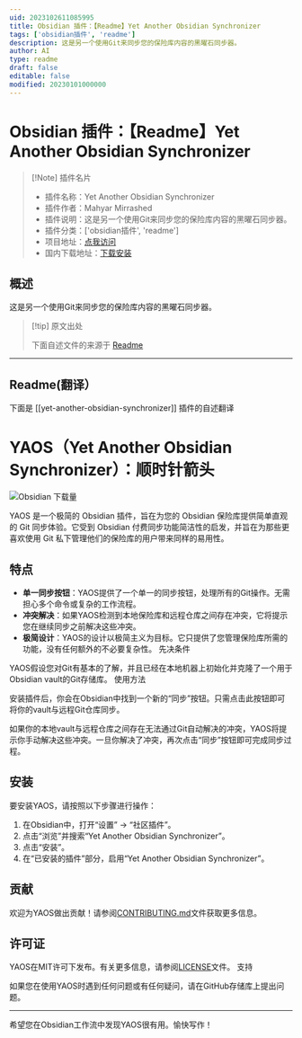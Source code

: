 ```yaml
---
uid: 2023102611085995
title: Obsidian 插件：【Readme】Yet Another Obsidian Synchronizer
tags: ['obsidian插件', 'readme']
description: 这是另一个使用Git来同步您的保险库内容的黑曜石同步器。
author: AI
type: readme
draft: false
editable: false
modified: 20230101000000
---
```


# Obsidian 插件：【Readme】Yet Another Obsidian Synchronizer

> [!Note] 插件名片
> - 插件名称：Yet Another Obsidian Synchronizer
> - 插件作者：Mahyar Mirrashed
> - 插件说明：这是另一个使用Git来同步您的保险库内容的黑曜石同步器。
> - 插件分类：['obsidian插件', 'readme']
> - 项目地址：[点我访问](https://github.com/mahyarmirrashed/yaos)
> - 国内下载地址：[下载安装](https://pkmer.cn/products/plugin/pluginMarket/?yet-another-obsidian-synchronizer)

## 概述

这是另一个使用Git来同步您的保险库内容的黑曜石同步器。



> [!tip] 原文出处
> 
>下面自述文件的来源于 [Readme](https://ghproxy.net/https://raw.githubusercontent.com/mahyarmirrashed/yaos/main/README.md)
> 

---

## Readme(翻译）

下面是 [[yet-another-obsidian-synchronizer]] 插件的自述翻译


# YAOS（Yet Another Obsidian Synchronizer）：顺时针箭头

![Obsidian 下载量](https://img.shields.io/badge/dynamic/json?logo=obsidian&color=%23483699&label=downloads&query=%24%5B%22yet-another-obsidian-synchronizer%22%5D.downloads&url=https%3A%2F%2Fraw.githubusercontent.com%2Fobsidianmd%2Fobsidian-releases%2Fmaster%2Fcommunity-plugin-stats.json)

YAOS 是一个极简的 Obsidian 插件，旨在为您的 Obsidian 保险库提供简单直观的 Git 同步体验。它受到 Obsidian 付费同步功能简洁性的启发，并旨在为那些更喜欢使用 Git 私下管理他们的保险库的用户带来同样的易用性。
## 特点

- **单一同步按钮**：YAOS提供了一个单一的同步按钮，处理所有的Git操作。无需担心多个命令或复杂的工作流程。
- **冲突解决**：如果YAOS检测到本地保险库和远程仓库之间存在冲突，它将提示您在继续同步之前解决这些冲突。
- **极简设计**：YAOS的设计以极简主义为目标。它只提供了您管理保险库所需的功能，没有任何额外的不必要复杂性。
先决条件

YAOS假设您对Git有基本的了解，并且已经在本地机器上初始化并克隆了一个用于Obsidian vault的Git存储库。
使用方法

安装插件后，你会在Obsidian中找到一个新的“同步”按钮。只需点击此按钮即可将你的vault与远程Git仓库同步。

如果你的本地vault与远程仓库之间存在无法通过Git自动解决的冲突，YAOS将提示你手动解决这些冲突。一旦你解决了冲突，再次点击“同步”按钮即可完成同步过程。
## 安装

要安装YAOS，请按照以下步骤进行操作：

1. 在Obsidian中，打开“设置” &rarr; “社区插件”。
2. 点击“浏览”并搜索“Yet Another Obsidian Synchronizer”。
3. 点击“安装”。
4. 在“已安装的插件”部分，启用“Yet Another Obsidian Synchronizer”。
## 贡献

欢迎为YAOS做出贡献！请参阅[CONTRIBUTING.md](./CONTRIBUTING.md)文件获取更多信息。
## 许可证

YAOS在MIT许可下发布。有关更多信息，请参阅[LICENSE](LICENSE)文件。
支持

如果您在使用YAOS时遇到任何问题或有任何疑问，请在GitHub存储库上提出问题。

---

希望您在Obsidian工作流中发现YAOS很有用。愉快写作！



